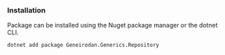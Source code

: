### Installation

Package can be installed using the Nuget package manager or the dotnet CLI.

```sh
dotnet add package Geneirodan.Generics.Repository
```